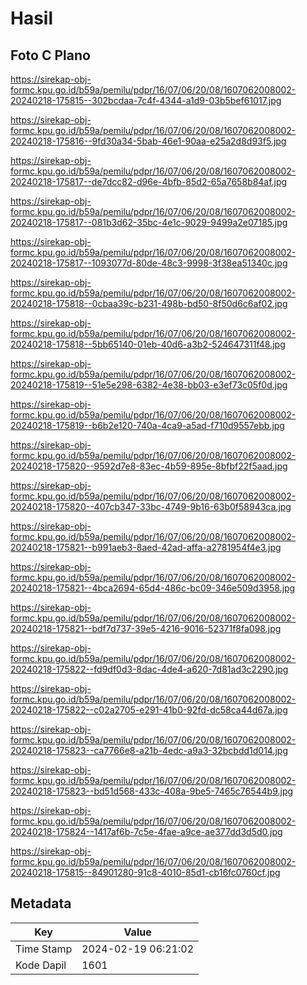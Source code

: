 # Hasil

## Foto C Plano

https://sirekap-obj-formc.kpu.go.id/b59a/pemilu/pdpr/16/07/06/20/08/1607062008002-20240218-175815--302bcdaa-7c4f-4344-a1d9-03b5bef61017.jpg

https://sirekap-obj-formc.kpu.go.id/b59a/pemilu/pdpr/16/07/06/20/08/1607062008002-20240218-175816--9fd30a34-5bab-46e1-90aa-e25a2d8d93f5.jpg

https://sirekap-obj-formc.kpu.go.id/b59a/pemilu/pdpr/16/07/06/20/08/1607062008002-20240218-175817--de7dcc82-d96e-4bfb-85d2-65a7658b84af.jpg

https://sirekap-obj-formc.kpu.go.id/b59a/pemilu/pdpr/16/07/06/20/08/1607062008002-20240218-175817--081b3d62-35bc-4e1c-9029-9499a2e07185.jpg

https://sirekap-obj-formc.kpu.go.id/b59a/pemilu/pdpr/16/07/06/20/08/1607062008002-20240218-175817--1093077d-80de-48c3-9998-3f38ea51340c.jpg

https://sirekap-obj-formc.kpu.go.id/b59a/pemilu/pdpr/16/07/06/20/08/1607062008002-20240218-175818--0cbaa39c-b231-498b-bd50-8f50d6c6af02.jpg

https://sirekap-obj-formc.kpu.go.id/b59a/pemilu/pdpr/16/07/06/20/08/1607062008002-20240218-175818--5bb65140-01eb-40d6-a3b2-524647311f48.jpg

https://sirekap-obj-formc.kpu.go.id/b59a/pemilu/pdpr/16/07/06/20/08/1607062008002-20240218-175819--51e5e298-6382-4e38-bb03-e3ef73c05f0d.jpg

https://sirekap-obj-formc.kpu.go.id/b59a/pemilu/pdpr/16/07/06/20/08/1607062008002-20240218-175819--b6b2e120-740a-4ca9-a5ad-f710d9557ebb.jpg

https://sirekap-obj-formc.kpu.go.id/b59a/pemilu/pdpr/16/07/06/20/08/1607062008002-20240218-175820--9592d7e8-83ec-4b59-895e-8bfbf22f5aad.jpg

https://sirekap-obj-formc.kpu.go.id/b59a/pemilu/pdpr/16/07/06/20/08/1607062008002-20240218-175820--407cb347-33bc-4749-9b16-63b0f58943ca.jpg

https://sirekap-obj-formc.kpu.go.id/b59a/pemilu/pdpr/16/07/06/20/08/1607062008002-20240218-175821--b991aeb3-8aed-42ad-affa-a2781954f4e3.jpg

https://sirekap-obj-formc.kpu.go.id/b59a/pemilu/pdpr/16/07/06/20/08/1607062008002-20240218-175821--4bca2694-65d4-486c-bc09-346e509d3958.jpg

https://sirekap-obj-formc.kpu.go.id/b59a/pemilu/pdpr/16/07/06/20/08/1607062008002-20240218-175821--bdf7d737-39e5-4216-9016-52371f8fa098.jpg

https://sirekap-obj-formc.kpu.go.id/b59a/pemilu/pdpr/16/07/06/20/08/1607062008002-20240218-175822--fd9df0d3-8dac-4de4-a620-7d81ad3c2290.jpg

https://sirekap-obj-formc.kpu.go.id/b59a/pemilu/pdpr/16/07/06/20/08/1607062008002-20240218-175822--c02a2705-e291-41b0-92fd-dc58ca44d67a.jpg

https://sirekap-obj-formc.kpu.go.id/b59a/pemilu/pdpr/16/07/06/20/08/1607062008002-20240218-175823--ca7766e8-a21b-4edc-a9a3-32bcbdd1d014.jpg

https://sirekap-obj-formc.kpu.go.id/b59a/pemilu/pdpr/16/07/06/20/08/1607062008002-20240218-175823--bd51d568-433c-408a-9be5-7465c76544b9.jpg

https://sirekap-obj-formc.kpu.go.id/b59a/pemilu/pdpr/16/07/06/20/08/1607062008002-20240218-175824--1417af6b-7c5e-4fae-a9ce-ae377dd3d5d0.jpg

https://sirekap-obj-formc.kpu.go.id/b59a/pemilu/pdpr/16/07/06/20/08/1607062008002-20240218-175815--84901280-91c8-4010-85d1-cb16fc0760cf.jpg


## Metadata

| Key        | Value               |
| ---------- | ------------------- |
| Time Stamp | 2024-02-19 06:21:02 |
| Kode Dapil | 1601                |



